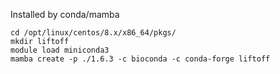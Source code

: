 Installed by conda/mamba

```
cd /opt/linux/centos/8.x/x86_64/pkgs/
mkdir liftoff
module load miniconda3
mamba create -p ./1.6.3 -c bioconda -c conda-forge liftoff
```
